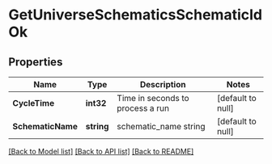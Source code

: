 # GetUniverseSchematicsSchematicIdOk

## Properties
Name | Type | Description | Notes
------------ | ------------- | ------------- | -------------
**CycleTime** | **int32** | Time in seconds to process a run | [default to null]
**SchematicName** | **string** | schematic_name string | [default to null]

[[Back to Model list]](../README.md#documentation-for-models) [[Back to API list]](../README.md#documentation-for-api-endpoints) [[Back to README]](../README.md)

